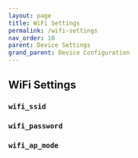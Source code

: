 ```yaml
---
layout: page
title: WiFi Settings
permalink: /wifi-settings
nav_order: 10
parent: Device Settings
grand_parent: Device Configuration
---
```

## WiFi Settings

### `wifi_ssid`
### `wifi_password`
### `wifi_ap_mode`
